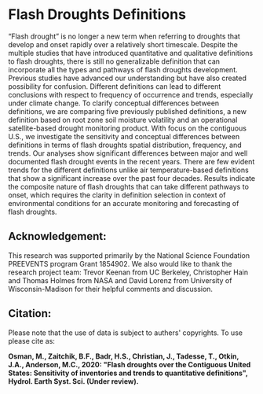 # Flash Droughts Definitions

“Flash drought” is no longer a new term when referring to droughts that develop and onset rapidly over a relatively short timescale. Despite the multiple studies that have introduced quantitative and qualitative definitions to flash droughts, there is still no generalizable definition that can incorporate all the types and pathways of flash droughts development. Previous studies have advanced our understanding but have also created possibility for confusion. Different definitions can lead to different conclusions with respect to frequency of occurrence and trends, especially under climate change. To clarify conceptual differences between definitions, we are comparing five previously published definitions, a new definition based on root zone soil moisture volatility and an operational satellite-based drought monitoring product. With focus on the contiguous U.S., we investigate the sensitivity and conceptual differences between definitions in terms of flash droughts spatial distribution, frequency, and trends. Our analyses show significant differences between major and well documented flash drought events in the recent years. There are few evident trends for the different definitions unlike air temperature-based definitions that show a significant increase over the past four decades. Results indicate the composite nature of flash droughts that can take different pathways to onset, which requires the clarity in definition selection in context of environmental conditions for an accurate monitoring and forecasting of flash droughts.



## Acknowledgement: 
This research was supported primarily by the National Science Foundation PREEVENTS program Grant 1854902. We also would like to thank the research project team: Trevor Keenan from UC Berkeley, Christopher Hain and Thomas Holmes from NASA and David Lorenz from University of Wisconsin-Madison for their helpful comments and discussion.


## Citation:  
Please note that the use of data is subject to authers' copyrights. To use please cite as:

**Osman, M., Zaitchik, B.F., Badr, H.S., Christian, J., Tadesse, T., Otkin, J.A., Anderson, M.C., 2020: "Flash droughts over the Contiguous United States: Sensitivity of inventories and trends to quantitative definitions", Hydrol. Earth Syst. Sci. (Under review).**
